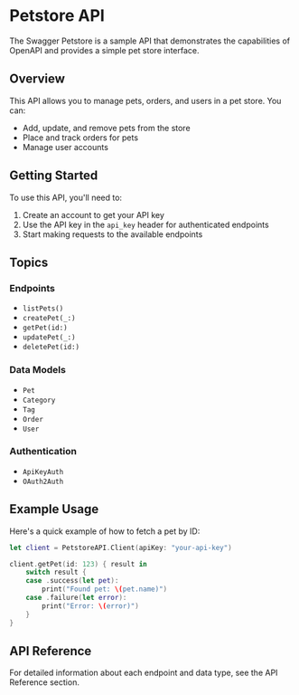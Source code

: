 # Petstore API

The Swagger Petstore is a sample API that demonstrates the capabilities of OpenAPI and provides a simple pet store interface.

## Overview

This API allows you to manage pets, orders, and users in a pet store. You can:

- Add, update, and remove pets from the store
- Place and track orders for pets
- Manage user accounts

## Getting Started

To use this API, you'll need to:

1. Create an account to get your API key
2. Use the API key in the `api_key` header for authenticated endpoints
3. Start making requests to the available endpoints

## Topics

### Endpoints

- ``listPets()``
- ``createPet(_:)``
- ``getPet(id:)``
- ``updatePet(_:)``
- ``deletePet(id:)``

### Data Models

- ``Pet``
- ``Category``
- ``Tag``
- ``Order``
- ``User``

### Authentication

- ``ApiKeyAuth``
- ``OAuth2Auth``

## Example Usage

Here's a quick example of how to fetch a pet by ID:

```swift
let client = PetstoreAPI.Client(apiKey: "your-api-key")

client.getPet(id: 123) { result in
    switch result {
    case .success(let pet):
        print("Found pet: \(pet.name)")
    case .failure(let error):
        print("Error: \(error)")
    }
}
```

## API Reference

For detailed information about each endpoint and data type, see the API Reference section. 
